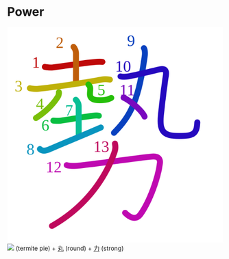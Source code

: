 # Power
![52e2](Kanji/kanji-colorize/52e2.svg)
![](http://www.kanjidamage.com/assets/radsmall/pie-shop-962440551774c24f3820ac9cbc8a67aa7c0170605c5c2f94d542e90d1663f717.jpg) (termite pie) + [丸](Kanji/kanji-dict/丸.md) (round) + [力](Kanji/kanji-dict/力.md) (strong) 